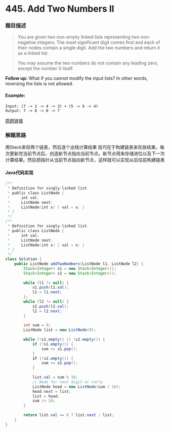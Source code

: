 # 445. Add Two Numbers II

### 题目描述

> You are given two non-empty linked lists representing two non-negative integers. The most significant digit comes first and each of their nodes contain a single digit. Add the two numbers and return it as a linked list.
>
>You may assume the two numbers do not contain any leading zero, except the number 0 itself.

**Follow up:**
What if you cannot modify the input lists? In other words, reversing the lists is not allowed.

#### Example:

    Input: (7 -> 2 -> 4 -> 3) + (5 -> 6 -> 4)
    Output: 7 -> 8 -> 0 -> 7

[原题链接](https://leetcode.com/problems/add-two-numbers-ii/)

### 解题思路
用Stack来存两个链表，然后逐个出栈计算结果
技巧在于构建链表来存放结果。每次更新完当前节点后，创造新节点指向当前节点。新节点用来存储进位以及下一次计算结果。然后把指针从当前节点指向新节点，这样就可以实现从后往前构建链表
     
#### Java代码实现

``` java
/**
 * Definition for singly-linked list.
 * public class ListNode {
 *     int val;
 *     ListNode next;
 *     ListNode(int x) { val = x; }
 * }
 */
/**
 * Definition for singly-linked list.
 * public class ListNode {
 *     int val;
 *     ListNode next;
 *     ListNode(int x) { val = x; }
 * }
 */
class Solution {
    public ListNode addTwoNumbers(ListNode l1, ListNode l2) {
        Stack<Integer> s1 = new Stack<Integer>();
        Stack<Integer> s2 = new Stack<Integer>();
        
        while (l1 != null) {
            s1.push(l1.val);
            l1 = l1.next;
        };
        while (l2 != null) {
            s2.push(l2.val);
            l2 = l2.next;
        }
        
        int sum = 0;
        ListNode list = new ListNode(0);
        
        while (!s1.empty() || !s2.empty()) {
            if (!s1.empty()) {
                sum += s1.pop();
            }
            if (!s2.empty()) {
                sum += s2.pop();
            }
            
            list.val = sum % 10;
            // Node for next digit or carry
            ListNode head = new ListNode(sum / 10);
            head.next = list;
            list = head;
            sum /= 10;
        }
        
        return list.val == 0 ? list.next : list;
    }
}
```